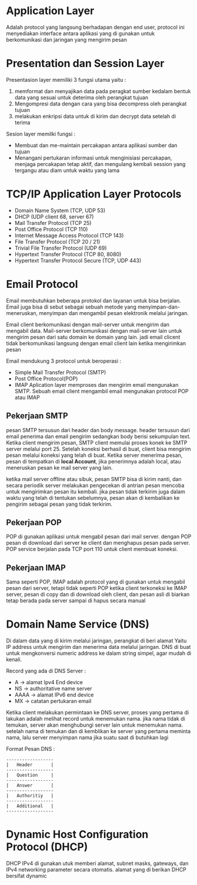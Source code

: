 # Application Layer
Adalah protocol yang langsung berhadapan dengan end user, protocol ini menyediakan interface antara aplikasi yang di gunakan untuk berkomunikasi dan jaringan yang mengirim pesan


# Presentation dan Session Layer
Presentasion layer memiliki 3 fungsi utama yaitu :
1. memformat dan menyajikan data pada peragkat sumber kedalam bentuk data yang sesuai untuk deterima oleh perangkat tujuan
2. Mengompresi data dengan cara yang bisa decompress oleh perangkat tujuan
3. melakukan enkripsi data untuk di kirim dan decrypt data setelah di terima

Sesion layer memilki fungsi :
* Membuat dan me-maintain percakapan antara aplikasi sumber dan tujuan
* Menangani pertukaran informasi untuk menginisiasi percakapan, menjaga percakapan tetap aktif, dan mengulang kembali session yang tergangu atau diam untuk waktu yang lama


# TCP/IP Application Layer Protocols
* Domain Name System (TCP, UDP 53)
* DHCP (UDP client 68, server 67)
* Mail Transfer Protocol (TCP 25)
* Post Office Protocol (TCP 110)
* Internet Message Access Protocol (TCP 143)
* File Transfer Protocol (TCP 20 / 21)
* Trivial File Transfer Protocol (UDP 69)
* Hypertext Transfer Protocol (TCP 80, 8080)
* Hypertext Transfer Protocol Secure (TCP, UDP 443)

# Email Protocol
Email membutuhkan beberapa protokol dan layanan untuk bisa berjalan. Email juga bisa di sebut sebagai sebuah metode yang menyimpan-dan-meneruskan, menyimpan dan mengambil pesan elektronik melalui jaringan.

Email client berkomunikasi dengan  mail-server untuk mengirim dan mengabil data. Mail-server berkomunikasi dengan mail-server lain untuk mengirim pesan dari satu domain ke domain yang lain. jadi email clicent tidak berkomunikasi langsung dengan email client lain ketika mengirimkan pesan

Email mendukung 3 protocol untuk beroperasi :
* Simple Mail Transfer Protocol (SMTP)
* Post Office Protocol(POP)
* IMAP
Aplication layer memproses dan mengirim email mengunakan SMTP. Sebuah email client mengambil email mengunakan protocol POP atau IMAP

## Pekerjaan SMTP
pesan SMTP tersusun dari header dan body message. header tersusun dari email penerima dan email pengirim sedangkan body berisi sekumpulan text.
Ketika client mengirim pesan, SMTP client memulai proses konek ke SMTP server melalui port 25. Setelah koneksi berhasil di buat, client bisa mengirim pesan melalui koneksi yang telah di buat. Ketika server menerima pesan, pesan di tempatkan di **local Account**, jika penerimnya adalah local, atau meneruskan pesan ke mail server yang lain.

ketika mail server offline atau sibuk, pesan SMTP bisa di kirim nanti, dan secara periodik server melakukan pengecekan di antrian pesan mencoba untuk mengirimkan pesan itu kembali. jika pesan tidak terkirim juga dalam waktu yang telah di tentukan sebelumnya, pesan akan di kembalikan ke pengirim sebagai pesan yang tidak terkirim.

## Pekerjaan POP
POP di gunakan aplikasi untuk mengabil pesan dari mail server. dengan POP pesan di download  dari server ke client dan menghapus pesan pada server.
POP service berjalan pada TCP port 110 untuk client membuat koneksi. 

## Pekerjaan IMAP
Sama seperti POP, IMAP adalah protocol yang di gunakan untuk mengabil pesan dari server, tetapi tidak seperti POP ketika client terkoneksi ke IMAP server, pesan di copy dan di download oleh client, dan pesan asli di biarkan tetap berada pada server sampai di hapus secara manual

# Domain Name Service (DNS)
Di dalam data yang di kirim melalui jaringan, perangkat di beri alamat Yaitu IP address untuk mengirim dan menerima data melalui jaringan.  DNS di buat untuk mengkonversi numeric address ke dalam string simpel, agar mudah di kenali.

Record yang ada di DNS Server :
* A -> alamat Ipv4 End device
* NS -> authoritative name server
* AAAA -> alamat IPv6 end device
* MX -> catatan pertukaran email  

Ketika client melakukan permintaan ke  DNS server, proses yang pertama di lakukan adalah melihat record untuk menemukan nama. jika nama tidak di temukan, server akan menghubungi server lain untuk menemukan nama. setelah nama di temukan  dan di kemblikan ke server yang pertama meminta nama, lalu server menyimpan nama jika suatu saat di butuhkan lagi
   
Format Pesan DNS :
```
------------------
|   Header       |
------------------
|   Question     | 
------------------ 
|   Answer       | 
------------------
|   Authoritiy   |
------------------
|   Additional   |
------------------
```

# Dynamic Host Configuration Protocol (DHCP)
DHCP IPv4 di gunakan utuk memberi alamat, subnet masks, gateways, dan IPv4 networking parameter secara otomatis. alamat yang di berikan DHCP bersifat dynamic 